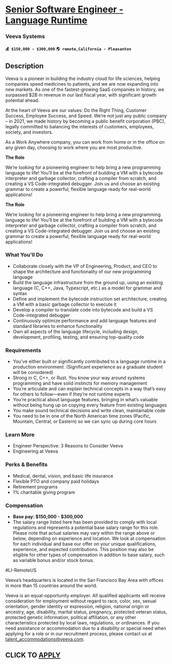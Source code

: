 # [Senior Software Engineer - Language Runtime](https://www.remotewlb.com/apply/senior-software-engineer-language-runtime-136214)  
### Veeva Systems  
#### `💰 $150,000 - $300,000` `🌎 remote,California - Pleasanton`  

## Description

Veeva is a pioneer in building the industry cloud for life sciences, helping companies speed medicines to patients, and we are now expanding into new markets. As one of the fastest-growing SaaS companies in history, we surpassed $2B in revenue in our last fiscal year, with significant growth potential ahead.

  

At the heart of Veeva are our values: Do the Right Thing, Customer Success, Employee Success, and Speed. We’re not just any public company – in 2021, we made history by becoming a public benefit corporation (PBC), legally committed to balancing the interests of customers, employees, society, and investors.

  

As a Work Anywhere company, you can work from home or in the office on any given day, choosing to work where you are most productive.

  

 **The Role**

  

We’re looking for a pioneering engineer to help bring a new programming language to life! You’ll be at the forefront of building a VM with a bytecode interpreter and garbage collector, crafting a compiler from scratch, and creating a VS Code-integrated debugger. Join us and choose an existing grammar to create a powerful, flexible language ready for real-world applications!

  

 **The Role**

  

We’re looking for a pioneering engineer to help bring a new programming language to life! You’ll be at the forefront of building a VM with a bytecode interpreter and garbage collector, crafting a compiler from scratch, and creating a VS Code-integrated debugger. Join us and choose an existing grammar to create a powerful, flexible language ready for real-world applications!

  

### What You'll Do

* Collaborate closely with the VP of Engineering, Product, and CEO to shape the architecture and functionality of our new programming language
* Build the language infrastructure from the ground up, using an existing language (C, C++, Java, Typescript, etc.) as a model for grammar and syntax
* Define and implement the bytecode instruction set architecture, creating a VM with a basic garbage collector to execute it
* Develop a compiler to translate code into bytecode and build a VS Code-integrated debugger
* Continuously optimize performance and add language features and standard libraries to enhance functionality
* Own all aspects of the language lifecycle, including design, development, profiling, testing, and ensuring top-quality code

  

### Requirements

* You’ve either built or significantly contributed to a language runtime in a production environment. (Significant experience as a graduate student will be considered)
* Strong in C, C++, or Rust. You know your way around systems programming and have solid instincts for memory management
* You’re articulate and can explain technical concepts in a way that’s easy for others to follow—even if they’re not runtime experts
* You’re practical about language features, bringing in what’s valuable without being hung up on copying every feature from existing languages
* You make sound technical decisions and write clean, maintainable code
* You need to be in one of the North American time zones (Pacific, Mountain, Central, or Eastern) so we can sync up during core hours

  

### Learn More

* Engineer Perspective: 3 Reasons to Consider Veeva
* Engineering at Veeva

  

### Perks & Benefits

* Medical, dental, vision, and basic life insurance
* Flexible PTO and company paid holidays
* Retirement programs
* 1% charitable giving program

  

### Compensation

*  **Base pay: $150,000 - $300,000**
* The salary range listed here has been provided to comply with local regulations and represents a potential base salary range for this role. Please note that actual salaries may vary within the range above or below, depending on experience and location. We look at compensation for each individual and base our offer on your unique qualifications, experience, and expected contributions. This position may also be eligible for other types of compensation in addition to base salary, such as variable bonus and/or stock bonus.

  

#LI-RemoteUS

  

Veeva’s headquarters is located in the San Francisco Bay Area with offices in more than 15 countries around the world.

  

Veeva is an equal-opportunity employer. All qualified applicants will receive consideration for employment without regard to race, color, sex, sexual orientation, gender identity or expression, religion, national origin or ancestry, age, disability, marital status, pregnancy, protected veteran status, protected genetic information, political affiliation, or any other characteristics protected by local laws, regulations, or ordinances. If you need assistance or accommodation due to a disability or special need when applying for a role or in our recruitment process, please contact us at talent_accommodations@veeva.com.

  
## CLICK TO [APPLY](https://www.remotewlb.com/apply/senior-software-engineer-language-runtime-136214)

